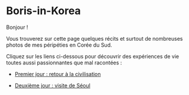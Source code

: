 # Boris-in-Korea

Bonjour !

Vous trouverez sur cette page quelques récits et surtout de nombreuses photos de mes péripéties en Corée du Sud.

Cliquez sur les liens ci-dessous pour découvrir des expériences de vie toutes aussi passionnantes que mal racontées :

- [Premier jour : retour à la civilisation](premier-jour-retour-a-la-civilisation.md)

- [Deuxième jour : visite de Séoul](deuxieme-jour-visite-de-seoul.md)
